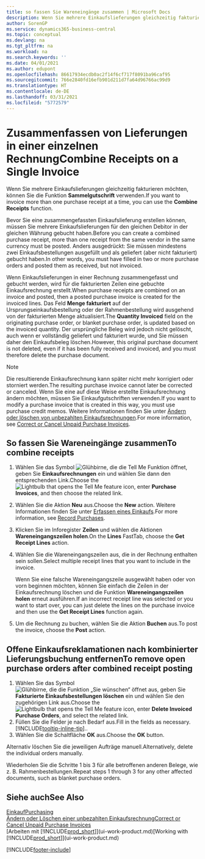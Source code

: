 ```yaml
---
title: so fassen Sie Wareneingänge zusammen | Microsoft Docs
description: Wenn Sie mehrere Einkaufslieferungen gleichzeitig fakturieren möchten, können Sie die Funktion Sammelgutschrift verwenden.
author: SorenGP
ms.service: dynamics365-business-central
ms.topic: conceptual
ms.devlang: na
ms.tgt_pltfrm: na
ms.workload: na
ms.search.keywords: ''
ms.date: 04/01/2021
ms.author: edupont
ms.openlocfilehash: 86617934ecdb0ac2f14f6cf717f8091ba96caf95
ms.sourcegitcommit: 766e2840fd16efb901d211d7fa64d96766ac99d9
ms.translationtype: HT
ms.contentlocale: de-DE
ms.lasthandoff: 03/31/2021
ms.locfileid: "5772579"
---
```

# <a name="combine-receipts-on-a-single-invoice"></a><span data-ttu-id="3c691-103">Zusammenfassen von Lieferungen in einer einzelnen Rechnung</span><span class="sxs-lookup"><span data-stu-id="3c691-103">Combine Receipts on a Single Invoice</span></span>

<span data-ttu-id="3c691-104">Wenn Sie mehrere Einkaufslieferungen gleichzeitig fakturieren möchten, können Sie die Funktion **Sammelgutschrift** verwenden.</span><span class="sxs-lookup"><span data-stu-id="3c691-104">If you want to invoice more than one purchase receipt at a time, you can use the **Combine Receipts** function.</span></span>  

<span data-ttu-id="3c691-105">Bevor Sie eine zusammengefassten Einkaufslieferung erstellen können, müssen Sie mehrere Einkaufslieferungen für den gleichen Debitor in der gleichen Währung gebucht haben.</span><span class="sxs-lookup"><span data-stu-id="3c691-105">Before you can create a combined purchase receipt, more than one receipt from the same vendor in the same currency must be posted.</span></span> <span data-ttu-id="3c691-106">Anders ausgedrückt: Sie müssen mindestens zwei Einkaufsbestellungen ausgefüllt und als geliefert (aber nicht fakturiert) gebucht haben.</span><span class="sxs-lookup"><span data-stu-id="3c691-106">In other words, you must have filled in two or more purchase orders and posted them as received, but not invoiced.</span></span>  

<span data-ttu-id="3c691-107">Wenn Einkaufslieferungen in einer Rechnung zusammengefasst und gebucht werden, wird für die fakturierten Zeilen eine gebuchte Einkaufsrechnung erstellt.</span><span class="sxs-lookup"><span data-stu-id="3c691-107">When purchase receipts are combined on an invoice and posted, then a posted purchase invoice is created for the invoiced lines.</span></span> <span data-ttu-id="3c691-108">Das Feld **Menge fakturiert** auf der Ursprungseinkaufsbestellung oder der Rahmenbestellung wird ausgehend von der fakturierten Menge aktualisiert.</span><span class="sxs-lookup"><span data-stu-id="3c691-108">The **Quantity Invoiced** field on the originating purchase order, or blanket purchase order, is updated based on the invoiced quantity.</span></span> <span data-ttu-id="3c691-109">Der ursprüngliche Beleg wird jedoch nicht gelöscht, auch wenn er vollständig geliefert und fakturiert wurde, und Sie müssen daher den Einkaufsbeleg löschen.</span><span class="sxs-lookup"><span data-stu-id="3c691-109">However, this original purchase document is not deleted, even if it has been fully received and invoiced, and you must therefore delete the purchase document.</span></span>  

> [!NOTE]
> <span data-ttu-id="3c691-110">Die resultierende Einkaufsrechnung kann später nicht mehr korrigiert oder storniert werden.</span><span class="sxs-lookup"><span data-stu-id="3c691-110">The resulting purchase invoice cannot later be corrected or canceled.</span></span> <span data-ttu-id="3c691-111">Wenn Sie eine auf diese Weise erstellte Einkaufsrechnung ändern möchten, müssen Sie Einkaufgutschriften verwenden.</span><span class="sxs-lookup"><span data-stu-id="3c691-111">If you want to modify a purchase invoice that is created in this way, you must use purchase credit memos.</span></span> <span data-ttu-id="3c691-112">Weitere Informationen finden Sie unter [Ändern oder löschen von unbezahlten Einkaufsrechnungen](purchasing-how-correct-cancel-unpaid-purchase-invoices.md).</span><span class="sxs-lookup"><span data-stu-id="3c691-112">For more information, see [Correct or Cancel Unpaid Purchase Invoices](purchasing-how-correct-cancel-unpaid-purchase-invoices.md).</span></span>

## <a name="to-combine-receipts"></a><span data-ttu-id="3c691-113">So fassen Sie Wareneingänge zusammen</span><span class="sxs-lookup"><span data-stu-id="3c691-113">To combine receipts</span></span>

1. <span data-ttu-id="3c691-114">Wählen Sie das Symbol ![Glühbirne, die die Tell Me Funktion öffnet](media/ui-search/search_small.png "Was möchten Sie tun?"), geben Sie **Einkaufsrechnungen** ein und wählen Sie dann den entsprechenden Link.</span><span class="sxs-lookup"><span data-stu-id="3c691-114">Choose the ![Lightbulb that opens the Tell Me feature](media/ui-search/search_small.png "Tell me what you want to do") icon, enter **Purchase Invoices**, and then choose the related link.</span></span>  
2. <span data-ttu-id="3c691-115">Wählen Sie die Aktion **Neu** aus.</span><span class="sxs-lookup"><span data-stu-id="3c691-115">Choose the **New** action.</span></span> <span data-ttu-id="3c691-116">Weitere Informationen finden Sie unter [Erfassen eines Einkaufs](purchasing-how-record-purchases.md).</span><span class="sxs-lookup"><span data-stu-id="3c691-116">For more information, see [Record Purchases](purchasing-how-record-purchases.md).</span></span>  
3. <span data-ttu-id="3c691-117">Klicken Sie im Inforegister **Zeilen** und wählen die  Aktionen **Wareneingangszeilen holen**.</span><span class="sxs-lookup"><span data-stu-id="3c691-117">On the **Lines** FastTab, choose the **Get Receipt Lines** action.</span></span>  
4. <span data-ttu-id="3c691-118">Wählen Sie die Wareneingangszeilen aus, die in der Rechnung enthalten sein sollen.</span><span class="sxs-lookup"><span data-stu-id="3c691-118">Select multiple receipt lines that you want to include in the invoice.</span></span>  

    <span data-ttu-id="3c691-119">Wenn Sie eine falsche Wareneingangszeile ausgewählt haben oder von vorn beginnen möchten, können Sie einfach die Zeilen in der Einkaufsrechnung löschen und die Funktion **Wareneingangszeilen holen** erneut ausführen.</span><span class="sxs-lookup"><span data-stu-id="3c691-119">If an incorrect receipt line was selected or you want to start over, you can just delete the lines on the purchase invoice and then use the **Get Receipt Lines** function again.</span></span>  
5. <span data-ttu-id="3c691-120">Um die Rechnung zu buchen, wählen Sie die Aktion **Buchen** aus.</span><span class="sxs-lookup"><span data-stu-id="3c691-120">To post the invoice, choose the **Post** action.</span></span>  

## <a name="to-remove-open-purchase-orders-after-combined-receipt-posting"></a><span data-ttu-id="3c691-121">Offene Einkaufsreklamationen nach kombinierter Lieferungsbuchung entfernen</span><span class="sxs-lookup"><span data-stu-id="3c691-121">To remove open purchase orders after combined receipt posting</span></span>

1. <span data-ttu-id="3c691-122">Wählen Sie das Symbol ![Glühbirne, die die Funktion „Sie wünschen“ öffnet](media/ui-search/search_small.png "Was möchten Sie tun?") aus, geben Sie **Fakturierte Einkaufsbestellungen löschen** ein und wählen Sie den zugehörigen Link aus.</span><span class="sxs-lookup"><span data-stu-id="3c691-122">Choose the ![Lightbulb that opens the Tell Me feature](media/ui-search/search_small.png "Tell me what you want to do") icon, enter **Delete Invoiced Purchase Orders**, and select the related link.</span></span>  
2. <span data-ttu-id="3c691-123">Füllen Sie die Felder je nach Bedarf aus.</span><span class="sxs-lookup"><span data-stu-id="3c691-123">Fill in the fields as necessary.</span></span> [!INCLUDE[tooltip-inline-tip](includes/tooltip-inline-tip_md.md)]<span data-ttu-id="3c691-124">.</span><span class="sxs-lookup"><span data-stu-id="3c691-124">.</span></span>
3. <span data-ttu-id="3c691-125">Wählen Sie die Schaltfläche **OK** aus.</span><span class="sxs-lookup"><span data-stu-id="3c691-125">Choose the **OK** button.</span></span>  

<span data-ttu-id="3c691-126">Alternativ löschen Sie die jeweiligen Aufträge manuell.</span><span class="sxs-lookup"><span data-stu-id="3c691-126">Alternatively, delete the individual orders manually.</span></span>

<span data-ttu-id="3c691-127">Wiederholen Sie die Schritte 1 bis 3 für alle betroffenen anderen Belege, wie z. B. Rahmenbestellungen.</span><span class="sxs-lookup"><span data-stu-id="3c691-127">Repeat steps 1 through 3 for any other affected documents, such as blanket purchase orders.</span></span>

## <a name="see-also"></a><span data-ttu-id="3c691-128">Siehe auch</span><span class="sxs-lookup"><span data-stu-id="3c691-128">See Also</span></span>

[<span data-ttu-id="3c691-129">Einkauf</span><span class="sxs-lookup"><span data-stu-id="3c691-129">Purchasing</span></span>](purchasing-manage-purchasing.md)  
[<span data-ttu-id="3c691-130">Ändern oder Löschen einer unbezahlten Einkaufsrechnung</span><span class="sxs-lookup"><span data-stu-id="3c691-130">Correct or Cancel Unpaid Purchase Invoices</span></span>](purchasing-how-correct-cancel-unpaid-purchase-invoices.md)  
<span data-ttu-id="3c691-131">[Arbeiten mit [!INCLUDE[prod_short](includes/prod_short.md)]](ui-work-product.md)</span><span class="sxs-lookup"><span data-stu-id="3c691-131">[Working with [!INCLUDE[prod_short](includes/prod_short.md)]](ui-work-product.md)</span></span>  


[!INCLUDE[footer-include](includes/footer-banner.md)]
